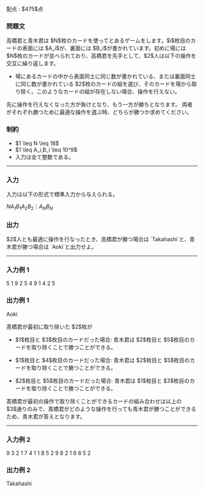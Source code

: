
<div>

<span>

<span>

<p>
配点 : $475$点
</p>

<div>

<section>

### **問題文**

<p>
高橋君と青木君は $N$枚のカードを使ってとあるゲームをします。$i$枚目のカードの表面には $A_i$が、裏面には $B_i$が書かれています。初めに場には $N$枚のカードが並べられており、高橋君を先手として、$2$人は以下の操作を交互に繰り返します。
</p>

<ul>

<li>
場にあるカードの中から表面同士に同じ数が書かれている、または裏面同士に同じ数が書かれている $2$枚のカードの組を選び、そのカードを場から取り除く。このようなカードの組が存在しない場合、操作を行えない。
</li>

</ul>

<p>
先に操作を行えなくなった方が負けとなり、もう一方が勝ちとなります。
両者がそれぞれ勝つために最適な操作を選ぶ時、どちらが勝つか求めてください。
</p>

</section>

</div>

<div>

<section>

### **制約**

<ul>

<li>
$1 \leq N \leq 18$
</li>

<li>
$1 \leq A_i,B_i \leq 10^9$
</li>

<li>
入力は全て整数である。
</li>

</ul>

</section>

</div>

---

<div>

<div>

<section>

### **入力**

<p>
入力は以下の形式で標準入力から与えられる。
</p>

<div>

$N$$A_1$$B_1$$A_2$$B_2$$\vdots$$A_N$$B_N$
</div>

</section>

</div>

<div>

<section>

### **出力**

<p>
$2$人とも最適に操作を行なったとき、高橋君が勝つ場合は `Takahashi`と、青木君が勝つ場合は `Aoki`と出力せよ。
</p>

</section>

</div>

</div>

---

<div>

<section>

### **入力例 1**

<div>

5
1 9
2 5
4 9
1 4
2 5

</div>

</section>

</div>

<div>

<section>

### **出力例 1**

<div>

Aoki

</div>

<p>
髙橋君が最初に取り除いた $2$枚が
</p>

<ul>

<li>

<p>
$1$枚目と $3$枚目のカードだった場合: 青木君は $2$枚目と $5$枚目のカードを取り除くことで勝つことができる。
</p>

</li>

<li>

<p>
$1$枚目と $4$枚目のカードだった場合: 青木君は $2$枚目と $5$枚目のカードを取り除くことで勝つことができる。
</p>

</li>

<li>

<p>
$2$枚目と $5$枚目のカードだった場合: 青木君は $1$枚目と $3$枚目のカードを取り除くことで勝つことができる。
</p>

</li>

</ul>

<p>
髙橋君が最初の操作で取り除くことができるカードの組み合わせは以上の $3$通りのみで、髙橋君がどのような操作を行っても青木君が勝つことができるため、青木君が答えとなります。
</p>

</section>

</div>

---

<div>

<section>

### **入力例 2**

<div>

9
3 2
1 7
4 1
1 8
5 2
9 8
2 1
6 8
5 2

</div>

</section>

</div>

<div>

<section>

### **出力例 2**

<div>

Takahashi

</div>

</section>

</div>

</span>

</span>

</div>
